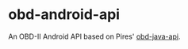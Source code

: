 obd-android-api
===============

An OBD-II Android API based on Pires' [obd-java-api](https://github.com/pires/obd-java-api).
